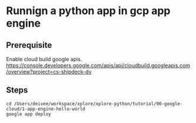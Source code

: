 # Runnign a python app in gcp app engine


## Prerequisite
Enable cloud build google apis. 
https://console.developers.google.com/apis/api/cloudbuild.googleapis.com/overview?project=cs-shipdeck-dv
## Steps

```shell
cd /Users/deivee/workspace/xplore/xplore-python/tutorial/90-google-cloud/1-app-engine-hello-world
google app deploy

```